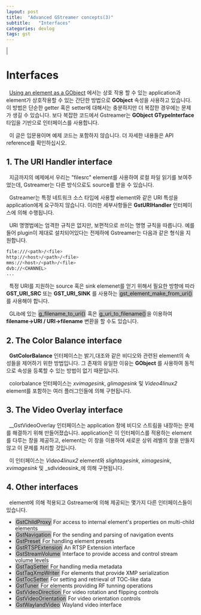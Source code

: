```yaml
---
layout: post
title:  "Advanced GStreamer concepts(3)"
subtitle:   "Interfaces"
categories: devlog
tags: gst
---
```


<style>
.fill_color {background-color:rgba(164,164,164,0.7);border-radius:4px;padding:2px;}
.blue_l {color:#323C73;}
</style>
<span class="fill_color"></span>

# __Interfaces__

&nbsp; [Using an element as a GObject](https://gstreamer.freedesktop.org/documentation/application-development/basics/elements.html?gi-language=c#using-an-element-as-a-gobject) 에서는 상호 작용 할 수 있는 application과 element가 상호작용할 수 있는 간단한 방법으로 __GObject__ 속성을 사용하고 있습니다. 이 방법은 단순한 getter 혹은 setter에 대해서는 충분하지만 더 복잡한 경우에는 문제가 생길 수 있습니다. 보다 복잡한 코드에서 Gstreamer는 __GObject__ __GTypeInterface__ 타입을 기반으로 인터페이스를 사용합니다.

&nbsp; 이 글은 입문용이며 예제 코드는 포함하지 않습니다. 더 자세한 내용들은 API reference를 확인하십시오.

## __1. The URI Handler interface__

&nbsp; 지금까지의 예제에서 우리는 "filesrc" element를 사용하여 로컬 파일 읽기를 보여주었는데, Gstreamer는 다른 방식으로도 source를 받을 수 있습니다.

&nbsp; Gstreamer는 특정 네트워크 소스 타입에 사용할 element와 같은 URI 특성을 application에게 요구하지 않습니다. 이러한 세부사항들은 __GstURIHandler__ 인터페이스에 의해 수행됩니다.

&nbsp; URI 명명법에는 엄격한 규칙은 없지만, 보편적으로 쓰이는 명명 규칙을 따릅니다. 예를들어 plugin이 제대로 설치되어있다는 전제하에 Gstreamer는 다음과 같은 형식을 지원합니다.
```bash
file:///<path>/<file>
http://<host>/<path>/<file>
mms://<host>/<path>/<file>
dvb://<CHANNEL>
...
```

&nbsp; 특정 URI를 지원하는 source 혹은 sink elemenet를 얻기 위해서 필요한 방향에 따라 __GST_URI_SRC__ 또는 __GST_URI_SINK__ 를 사용하는 <span class="fill_color">gst_element_make_from_uri()</span>를 사용해야 합니다.

&nbsp; GLib에 있는 <span class="fill_color">g_filename_to_uri()</span> 혹은 <span class="fill_color">g_uri_to_filename()</span>을 이용하여 __filename->URI / URI->filename__ 변환을 할 수도 있습니다.

## __2. The Color Balance interface__

&nbsp; __GstColorBalance__ 인터페이스는 밝기,대조와 같은 비디오와 관련된 element의 속성들을 제어하기 위한 방법입니다. 그 존재의 유일한 이유는 __GObject__ 를 사용하여 동적으로 속성을 등록할 수 있는 방법이 없기 때문입니다. 

&nbsp; colorbalance 인터페이스는 _xvimagesink_, _glimagesink_ 및 _Video4linux2_ element를 포함하는 여러 플러그인들에 의해 구현됩니다.

## __3. The Video Overlay interface__

&nbsp; __GstVideoOverlay 인터페이스는 application 창에 비디오 스트림을 내장하는 문제를 해결하기 위해 만들어졌습니다. application은 이 인터페이스를 적용하는 element를 다루는 창을 제공하고, element는 이 창을 이용하여 새로운 상위 레벨의 창을 만들지 않고 이 문제를 처리할 것입니다.

&nbsp; 이 인터페이스는 _Video4linux2_ element와 _slightagesink_, _ximagesink_, _xvimagesink_ 및 _sdlvideosink_에 의해 구현됩니다.

## __4. Other interfaces__

&nbsp; element에 의해 적용되고 Gstreamer에 의해 제공되는 몇가지 다른 인터페이스들이 있습니다.

- <span class="fill_color">GstChildProxy</span> For access to internal element's properties on multi-child elements
- <span class="fill_color">GstNavigation</span> For the sending and parsing of navigation events
- <span class="fill_color">GstPreset</span> For handling element presets
- <span class="fill_color">GstRTSPExtension</span> An RTSP Extension interface
- <span class="fill_color">GstStreamVolume</span> Interface to provide access and control stream volume levels
- <span class="fill_color">GstTagSetter</span> For handling media metadata
- <span class="fill_color">GstTagXmpWriter</span> For elements that provide XMP serialization
- <span class="fill_color">GstTocSetter</span> For setting and retrieval of TOC-like data
- <span class="fill_color">GstTuner</span> For elements providing RF tunning operations
- <span class="fill_color">GstVideoDirection</span> For video rotation and flipping controls
- <span class="fill_color">GstVideoOrientation</span> For video orientation controls
- <span class="fill_color">GstWaylandVideo</span> Wayland video interface